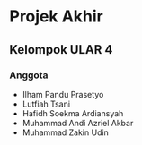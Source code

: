 # Projek Akhir 

## Kelompok ULAR 4

### Anggota
- Ilham Pandu Prasetyo
- Lutfiah Tsani
- Hafidh Soekma Ardiansyah
- Muhammad Andi Azriel Akbar
- Muhammad Zakin Udin